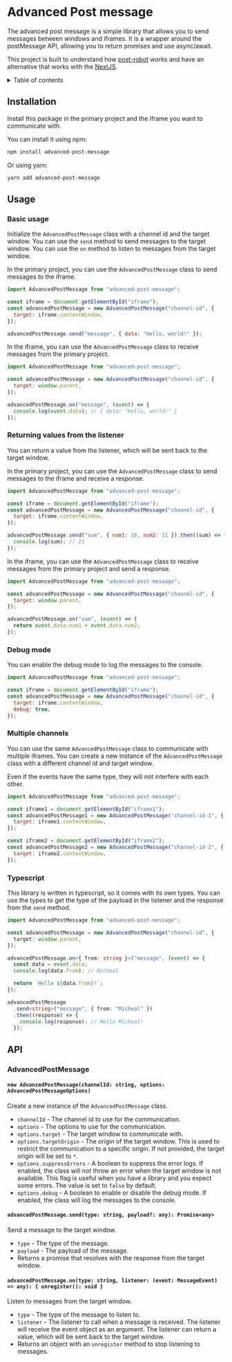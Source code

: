 # Advanced Post message

The advanced post message is a simple library that allows you to send messages between windows and iframes. It is a wrapper around the postMessage API, allowing you to return promises and use async/await.

This project is built to understand how [post-robot](https://www.npmjs.com/package/post-robot) works and have an alternative that works with the [NextJS](https://nextjs.org/).

<details>
<summary>Table of contents</summary>

- [Advanced Post message](#advanced-post-message)
  - [Installation](#installation)
  - [Usage](#usage)
    - [Basic usage](#basic-usage)
    - [Returning values from the listener](#returning-values-from-the-listener)
    - [Debug mode](#debug-mode)
    - [Multiple channels](#multiple-channels)
    - [Typescript](#typescript)
  - [API](#api)
    - [AdvancedPostMessage](#advancedpostmessage)
      - [`new AdvancedPostMessage(channelId: string, options: AdvancedPostMessageOptions)`](#new-advancedpostmessagechannelid-string-options-advancedpostmessageoptions)
      - [`advancedPostMessage.send(type: string, payload?: any): Promise<any>`](#advancedpostmessagesendtype-string-payload-any-promiseany)
      - [`advancedPostMessage.on(type: string, listener: (event: MessageEvent) => any): { unregister(): void }`](#advancedpostmessageontype-string-listener-event-messageevent--any--unregister-void-)

</details>

## Installation

Install this package in the primary project and the iframe you want to communicate with.

You can install it using npm:

```bash
npm install advanced-post-message
```

Or using yarn:

```bash
yarn add advanced-post-message
```

## Usage

### Basic usage

Initialize the `AdvancedPostMessage` class with a channel id and the target window. You can use the `send` method to send messages to the target window. You can use the `on` method to listen to messages from the target window.

In the primary project, you can use the `AdvancedPostMessage` class to send messages to the iframe.

```javascript
import AdvancedPostMessage from "advanced-post-message";

const iframe = document.getElementById("iframe");
const advancedPostMessage = new AdvancedPostMessage("channel-id", {
  target: iframe.contentWindow,
});

advancedPostMessage.send("message", { data: "Hello, world!" });
```

In the iframe, you can use the `AdvancedPostMessage` class to receive messages from the primary project.

```javascript
import AdvancedPostMessage from "advanced-post-message";

const advancedPostMessage = new AdvancedPostMessage("channel-id", {
  target: window.parent,
});

advancedPostMessage.on("message", (event) => {
  console.log(event.data); // { data: "Hello, world!" }
});
```

### Returning values from the listener

You can return a value from the listener, which will be sent back to the target window.

In the primary project, you can use the `AdvancedPostMessage` class to send messages to the iframe and receive a response.

```javascript
import AdvancedPostMessage from "advanced-post-message";

const iframe = document.getElementById("iframe");
const advancedPostMessage = new AdvancedPostMessage("channel-id", {
  target: iframe.contentWindow,
});

advancedPostMessage.send("sum", { num1: 10, num2: 11 }).then((sum) => {
  console.log(sum); // 21
});
```

In the iframe, you can use the `AdvancedPostMessage` class to receive messages from the primary project and send a response.

```javascript
import AdvancedPostMessage from "advanced-post-message";

const advancedPostMessage = new AdvancedPostMessage("channel-id", {
  target: window.parent,
});

advancedPostMessage.on("sum", (event) => {
  return event.data.num1 + event.data.num2;
});
```

### Debug mode

You can enable the debug mode to log the messages to the console.

```javascript
import AdvancedPostMessage from "advanced-post-message";

const iframe = document.getElementById("iframe");
const advancedPostMessage = new AdvancedPostMessage("channel-id", {
  target: iframe.contentWindow,
  debug: true,
});
```

### Multiple channels

You can use the same `AdvancedPostMessage` class to communicate with multiple iframes. You can create a new instance of the `AdvancedPostMessage` class with a different channel id and target window.

Even if the events have the same type, they will not interfere with each other.

```javascript
import AdvancedPostMessage from "advanced-post-message";

const iframe1 = document.getElementById("iframe1");
const advancedPostMessage1 = new AdvancedPostMessage("channel-id-1", {
  target: iframe1.contentWindow,
});

const iframe2 = document.getElementById("iframe2");
const advancedPostMessage2 = new AdvancedPostMessage("channel-id-2", {
  target: iframe2.contentWindow,
});
```

### Typescript

This library is written in typescript, so it comes with its own types. You can use the types to get the type of the payload in the listener and the response from the `send` method.

```typescript
import AdvancedPostMessage from "advanced-post-message";

const advancedPostMessage = new AdvancedPostMessage("channel-id", {
  target: window.parent,
});

advancedPostMessage.on<{ from: string }>("message", (event) => {
  const data = event.data;
  console.log(data.from); // Micheal

  return `Hello ${data.from}!`;
});

advancedPostMessage
  .send<string>("message", { from: "Micheal" })
  .then((response) => {
    console.log(response); // Hello Micheal!
  });
```

## API

### AdvancedPostMessage

#### `new AdvancedPostMessage(channelId: string, options: AdvancedPostMessageOptions)`

Create a new instance of the `AdvancedPostMessage` class.

- `channelId` - The channel id to use for the communication.
- `options` - The options to use for the communication.
- `options.target` - The target window to communicate with.
- `options.targetOrigin` - The origin of the target window. This is used to restrict the communication to a specific origin. If not provided, the target origin will be set to `*`.
- `options.suppressErrors` - A boolean to suppress the error logs. If enabled, the class will not throw an error when the target window is not available. This flag is useful when you have a library and you expect some errors. The value is set to `false` by default.
- `options.debug` - A boolean to enable or disable the debug mode. If enabled, the class will log the messages to the console.

#### `advancedPostMessage.send(type: string, payload?: any): Promise<any>`

Send a message to the target window.

- `type` - The type of the message.
- `payload` - The payload of the message.
- Returns a promise that resolves with the response from the target window.

#### `advancedPostMessage.on(type: string, listener: (event: MessageEvent) => any): { unregister(): void }`

Listen to messages from the target window.

- `type` - The type of the message to listen to.
- `listener` - The listener to call when a message is received. The listener will receive the event object as an argument. The listener can return a value, which will be sent back to the target window.
- Returns an object with an `unregister` method to stop listening to messages.

```

```
